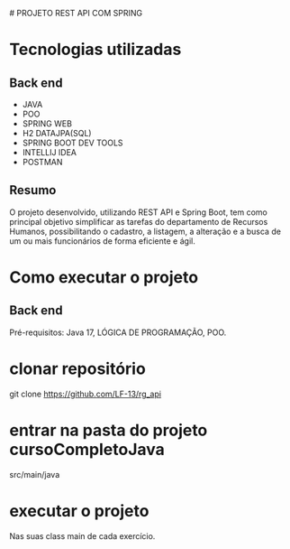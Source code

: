  ﻿# PROJETO REST API COM SPRING

# Tecnologias utilizadas
## Back end
- JAVA
- POO
- SPRING WEB
- H2 DATAJPA(SQL)
- SPRING BOOT DEV TOOLS
- INTELLIJ IDEA
- POSTMAN
  
## Resumo
O projeto desenvolvido, utilizando REST API e Spring Boot, tem como principal objetivo simplificar as tarefas do departamento de Recursos Humanos, 
possibilitando o cadastro, a listagem, a alteração e a busca de um ou mais funcionários de forma eficiente e ágil.

# Como executar o projeto

## Back end
Pré-requisitos: Java 17, LÓGICA DE PROGRAMAÇÃO, POO.

# clonar repositório
git clone https://github.com/LF-13/rg_api

# entrar na pasta do projeto cursoCompletoJava
src/main/java

# executar o projeto
Nas suas class main de cada exercício.
